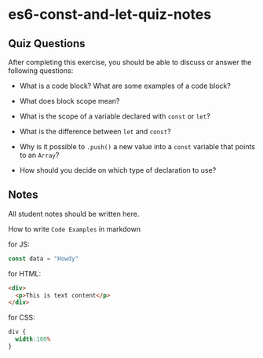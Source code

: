 # es6-const-and-let-quiz-notes

## Quiz Questions

After completing this exercise, you should be able to discuss or answer the following questions:

- What is a code block? What are some examples of a code block?

- What does block scope mean?

- What is the scope of a variable declared with `const` or `let`?

- What is the difference between `let` and `const`?

- Why is it possible to `.push()` a new value into a `const` variable that points to an `Array`?

- How should you decide on which type of declaration to use?


## Notes

All student notes should be written here.


How to write `Code Examples` in markdown

for JS:
```javascript
const data = "Howdy"
```

for HTML:
```html
<div>
  <p>This is text content</p>
</div>
```

for CSS:
```css
div {
  width:100%
}
```
